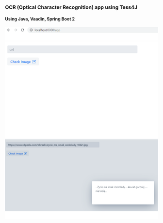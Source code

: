 ### OCR (Optical Character Recognition) app using Tess4J
#### Using Java, Vaadin, Spring Boot 2

![cover](gh/tess4a.png)
![coverr](gh/tess4b.png)
